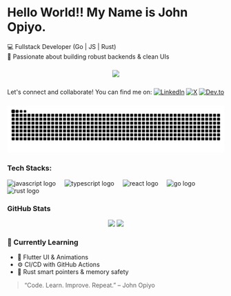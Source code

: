 <br clear="both">

<h1 align="left">Hello World!! My  Name is John Opiyo.</h1>

💻 Fullstack Developer (Go | JS | Rust)  
🚀 Passionate about building robust backends & clean UIs

###

<div align="center">
  <img src="https://profile-counter.glitch.me/SidneyOps75/count.svg?"  />
</div>

###
Let's connect and collaborate! You can find me on:
[![LinkedIn](https://img.shields.io/badge/-LinkedIn-blue?logo=linkedin)](https://www.linkedin.com/in/john-opiyo-b20056141/)
[![X](https://img.shields.io/badge/-Twitter-1DA1F2?logo=twitter)](https://x.com/johnsidops)
[![Dev.to](https://img.shields.io/badge/-Dev.to-000?logo=dev.to)](https://dev.to/sidneyops75)


###

<img src="https://raw.githubusercontent.com/SidneyOps75/SidneyOps75/output/snake.svg" alt="Snake animation" />

### Tech Stacks:
<div align="left">
  <img src="https://cdn.jsdelivr.net/gh/devicons/devicon/icons/javascript/javascript-original.svg" height="40" alt="javascript logo"  />
  <img width="12" />
  <img src="https://cdn.jsdelivr.net/gh/devicons/devicon/icons/typescript/typescript-original.svg" height="40" alt="typescript logo"  />
  <img width="12" />
  <img src="https://cdn.jsdelivr.net/gh/devicons/devicon/icons/react/react-original.svg" height="40" alt="react logo"  />
  <img width="12" />
  <img src="https://cdn.jsdelivr.net/gh/devicons/devicon/icons/go/go-original.svg" height="40" alt="go logo"  />
  <img width="12" />
  <img src="https://skillicons.dev/icons?i=rust" height="40" alt="rust logo"  />
</div>

###

###  GitHub Stats

<p align="center">
  <img src="https://github-readme-stats.vercel.app/api?username=SidneyOps75&show_icons=true&theme=tokyonight" />
  <img src="https://github-readme-stats.vercel.app/api/top-langs/?username=SidneyOps75&layout=compact&theme=tokyonight" />
</p>

### 🧠 Currently Learning

- 📱 Flutter UI & Animations  
- ⚙️ CI/CD with GitHub Actions  
- 🧠 Rust smart pointers & memory safety

> “Code. Learn. Improve. Repeat.” – John Opiyo

